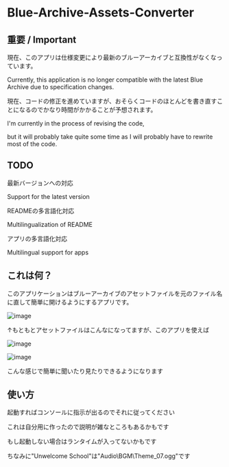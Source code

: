# Blue-Archive-Assets-Converter

## 重要 / Important

現在、このアプリは仕様変更により最新のブルーアーカイブと互換性がなくなっています。

Currently, this application is no longer compatible with the latest Blue Archive due to specification changes.

現在、コードの修正を進めていますが、おそらくコードのほとんどを書き直すことになるのでかなり時間がかかることが予想されます。

I'm currently in the process of revising the code,

but it will probably take quite some time as I will probably have to rewrite most of the code.

## TODO

最新バージョンへの対応

Support for the latest version

READMEの多言語化対応

Multilingualization of README

アプリの多言語化対応

Multilingual support for apps

## これは何？

このアプリケーションはブルーアーカイブのアセットファイルを元のファイル名に直して簡単に開けるようにするアプリです。

![image](https://user-images.githubusercontent.com/90076182/236634052-e67ddf41-4579-406e-8aed-227f8c6ca787.png)

↑もともとアセットファイルはこんなになってますが、このアプリを使えば

![image](https://user-images.githubusercontent.com/90076182/236634177-7c276bfb-4b16-462c-8302-f9d5b070a001.png)

![image](https://user-images.githubusercontent.com/90076182/236634255-9245c0d1-6a93-402a-8e73-623246729731.png)

こんな感じで簡単に聞いたり見たりできるようになります

## 使い方

起動すればコンソールに指示が出るのでそれに従ってください

これは自分用に作ったので説明が雑なところもあるかもです

もし起動しない場合はランタイムが入ってないかもです

ちなみに"Unwelcome School"は"Audio\BGM\Theme_07.ogg"です
